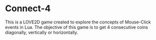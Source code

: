# Connect-4
This is a LOVE2D game created to explore the concepts of Mouse-Click events in Lua. The objective of this game is to get 4 consecutive coins diagonally, vertically or horizontally.
